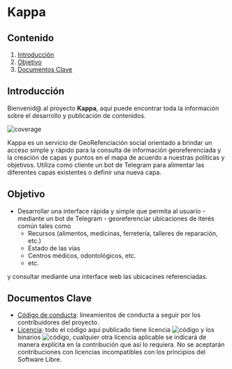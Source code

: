 # Kappa

## Contenido

1. [Introducción](#Introducción)
2. [Objetivo](#Objetivo)
3. [Documentos Clave](#Documentos_Clave)

## Introducción <a name = "Introducción"></a>

Bienvenid@ al proyecto **Kappa**, aquí puede encontrar toda la información sobre el desarrollo y publicación de contenidos.

![coverage](https://img.shields.io/badge/estado-0%25-blue?style=for-the-badge)

Kappa es un servicio de GeoRefenciación social orientado a brindar un acceso simple y rápido para la consulta de información georeferenciada y la creación de capas y puntos en el mapa de acuerdo a nuestras políticas y objetivos. Utiliza como cliente un bot de Telegram para alimentar las diferentes capas existentes o definir una nueva capa.

## Objetivo <a name = "Objetivo"></a>

- Desarrollar una interface rápida y simple que permita al usuario - mediante un bot de Telegram - georeferenciar ubicaciones de iterés común tales como
  -  Recursos (alimentos, medicinas, ferretería, talleres de reparación, etc.)
  -  Estado de las vías
  -  Centros médicos, odontológicos, etc.
  -  etc.
  
 y consultar mediante una interface web las ubicacines referenciadas.


## Documentos Clave <a name = "Documentos_Clave"></a>
- [Código de conducta][1]: lineamientos de conducta a seguir por los contribuidores del proyecto.
- [Licencia][2]: todo el código aquí publicado tiene licencia ![código](https://img.shields.io/badge/code-Affero%20GPL%20v3-lima?style=flat-square) y los binarios ![código](https://img.shields.io/badge/code-MIT-lima?style=flat-square), cualquier otra licencia aplicable se indicará de manera explícita en la contribución que así lo requiera. No se aceptarán contribuciones con licencias incompatibles con los principios del Software Libre.

[1]: https://github.com/KappaSoftware/Kappa/blob/main/CODE_OF_CONDUCT.md
[2]: https://github.com/piratax007/LaTeXamples/blob/master/License.md

